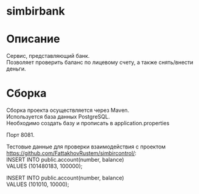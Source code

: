# simbirbank

# Описание
Сервис, представляющий банк.  
Позволяет проверить баланс по лицевому счету, а также снять/внести деньги.  

# Сборка
Сборка проекта осуществляется через Maven.  
Используется база данных PostgreSQL.  
Необходимо создать базу и прописать в application.properties

Порт 8081. 

Тестовые данные для проверки взаимодействия с проектом https://github.com/FattakhovRustem/simbircontrol/:   
INSERT INTO public.account(number, balance)   
	VALUES (101480183, 100000);   

INSERT INTO public.account(number, balance)   
	VALUES (101010, 10000);   
